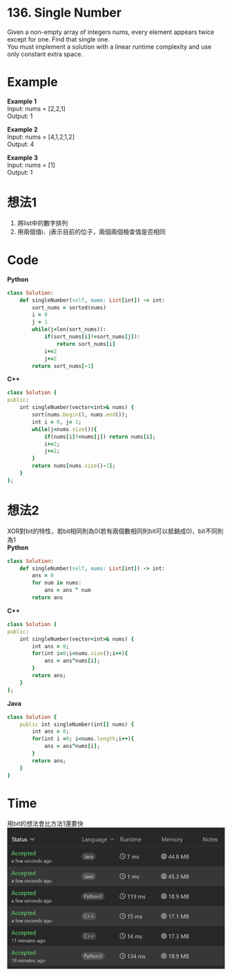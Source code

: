 # 136. Single Number
Given a non-empty array of integers nums, every element appears twice except for one. Find that single one.  
You must implement a solution with a linear runtime complexity and use only constant extra space.  

 
# Example
**Example 1**  
Input: nums = [2,2,1]  
Output: 1  

**Example 2**  
Input: nums = [4,1,2,1,2]  
Output: 4  

**Example 3**  
Input: nums = [1]  
Output: 1  

# 想法1
1. 將list中的數字排列  
2. 用兩個值i、j表示目前的位子，兩個兩個檢查值是否相同


# Code
**Python**  
```ruby
class Solution:
    def singleNumber(self, nums: List[int]) -> int:
        sort_nums = sorted(nums)
        i = 0
        j = 1
        while(j<len(sort_nums)):
            if(sort_nums[i]!=sort_nums[j]):
                return sort_nums[i]
            i+=2
            j+=2
        return sort_nums[-1]
```
**C++**
```ruby
class Solution {
public:
    int singleNumber(vector<int>& nums) {
        sort(nums.begin(), nums.end());
        int i = 0, j= 1;
        while(j<nums.size()){
            if(nums[i]!=nums[j]) return nums[i];
            i+=2;
            j+=2;
        }
        return nums[nums.size()-1];
    }
};
```
# 想法2
XOR對bit的特性，若bit相同則為0(若有兩個數相同則bit可以抵銷成0)，bit不同則為1  
**Python**  
```ruby
class Solution:
    def singleNumber(self, nums: List[int]) -> int:
        ans = 0
        for num in nums:
            ans = ans ^ num
        return ans
```
**C++**
```ruby
class Solution {
public:
    int singleNumber(vector<int>& nums) {
        int ans = 0;
        for(int i=0;i<nums.size();i++){
            ans = ans^nums[i];
        }
        return ans;
    }
};
```
**Java**
```ruby
class Solution {
    public int singleNumber(int[] nums) {
        int ans = 0;
        for(int i =0; i<nums.length;i++){
            ans = ans^nums[i];
        }
        return ans;
    }
}
```
# Time
用bit的想法會比方法1還要快  
![Image](https://github.com/Adalyne/Leetcode/blob/bf2a7348e6c97f3099f41cc1bc61fe015b03f7ba/Bit%20Manipulation/Image/136.Time.png)  
